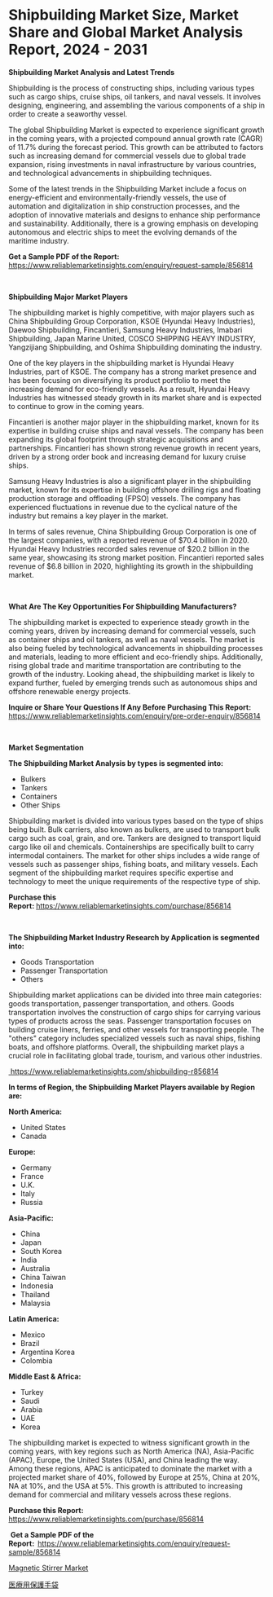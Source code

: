 <p><h1>Shipbuilding Market Size, Market Share and Global Market Analysis Report, 2024 - 2031</h1></p><p><strong>Shipbuilding Market Analysis and Latest Trends</strong></p>
<p><p>Shipbuilding is the process of constructing ships, including various types such as cargo ships, cruise ships, oil tankers, and naval vessels. It involves designing, engineering, and assembling the various components of a ship in order to create a seaworthy vessel.</p><p>The global Shipbuilding Market is expected to experience significant growth in the coming years, with a projected compound annual growth rate (CAGR) of 11.7% during the forecast period. This growth can be attributed to factors such as increasing demand for commercial vessels due to global trade expansion, rising investments in naval infrastructure by various countries, and technological advancements in shipbuilding techniques.</p><p>Some of the latest trends in the Shipbuilding Market include a focus on energy-efficient and environmentally-friendly vessels, the use of automation and digitalization in ship construction processes, and the adoption of innovative materials and designs to enhance ship performance and sustainability. Additionally, there is a growing emphasis on developing autonomous and electric ships to meet the evolving demands of the maritime industry.</p></p>
<p><strong>Get a Sample PDF of the Report:&nbsp;</strong> <a href="https://www.reliablemarketinsights.com/enquiry/request-sample/856814">https://www.reliablemarketinsights.com/enquiry/request-sample/856814</a></p>
<p>&nbsp;</p>
<p><strong>Shipbuilding Major Market Players</strong></p>
<p><p>The shipbuilding market is highly competitive, with major players such as China Shipbuilding Group Corporation, KSOE (Hyundai Heavy Industries), Daewoo Shipbuilding, Fincantieri, Samsung Heavy Industries, Imabari Shipbuilding, Japan Marine United, COSCO SHIPPING HEAVY INDUSTRY, Yangzijiang Shipbuilding, and Oshima Shipbuilding dominating the industry.</p><p>One of the key players in the shipbuilding market is Hyundai Heavy Industries, part of KSOE. The company has a strong market presence and has been focusing on diversifying its product portfolio to meet the increasing demand for eco-friendly vessels. As a result, Hyundai Heavy Industries has witnessed steady growth in its market share and is expected to continue to grow in the coming years.</p><p>Fincantieri is another major player in the shipbuilding market, known for its expertise in building cruise ships and naval vessels. The company has been expanding its global footprint through strategic acquisitions and partnerships. Fincantieri has shown strong revenue growth in recent years, driven by a strong order book and increasing demand for luxury cruise ships.</p><p>Samsung Heavy Industries is also a significant player in the shipbuilding market, known for its expertise in building offshore drilling rigs and floating production storage and offloading (FPSO) vessels. The company has experienced fluctuations in revenue due to the cyclical nature of the industry but remains a key player in the market.</p><p>In terms of sales revenue, China Shipbuilding Group Corporation is one of the largest companies, with a reported revenue of $70.4 billion in 2020. Hyundai Heavy Industries recorded sales revenue of $20.2 billion in the same year, showcasing its strong market position. Fincantieri reported sales revenue of $6.8 billion in 2020, highlighting its growth in the shipbuilding market.</p></p>
<p>&nbsp;</p>
<p><strong>What Are The Key Opportunities For Shipbuilding Manufacturers?</strong></p>
<p><p>The shipbuilding market is expected to experience steady growth in the coming years, driven by increasing demand for commercial vessels, such as container ships and oil tankers, as well as naval vessels. The market is also being fueled by technological advancements in shipbuilding processes and materials, leading to more efficient and eco-friendly ships. Additionally, rising global trade and maritime transportation are contributing to the growth of the industry. Looking ahead, the shipbuilding market is likely to expand further, fueled by emerging trends such as autonomous ships and offshore renewable energy projects.</p></p>
<p><strong>Inquire or Share Your Questions If Any Before Purchasing This Report:</strong> <a href="https://www.reliablemarketinsights.com/enquiry/pre-order-enquiry/856814">https://www.reliablemarketinsights.com/enquiry/pre-order-enquiry/856814</a></p>
<p>&nbsp;</p>
<p><strong>Market Segmentation</strong></p>
<p><strong>The Shipbuilding Market Analysis by types is segmented into:</strong></p>
<p><ul><li>Bulkers</li><li>Tankers</li><li>Containers</li><li>Other Ships</li></ul></p>
<p><p>Shipbuilding market is divided into various types based on the type of ships being built. Bulk carriers, also known as bulkers, are used to transport bulk cargo such as coal, grain, and ore. Tankers are designed to transport liquid cargo like oil and chemicals. Containerships are specifically built to carry intermodal containers. The market for other ships includes a wide range of vessels such as passenger ships, fishing boats, and military vessels. Each segment of the shipbuilding market requires specific expertise and technology to meet the unique requirements of the respective type of ship.</p></p>
<p><strong>Purchase this Report:&nbsp;</strong><a href="https://www.reliablemarketinsights.com/purchase/856814">https://www.reliablemarketinsights.com/purchase/856814</a></p>
<p>&nbsp;</p>
<p><strong>The Shipbuilding Market Industry Research by Application is segmented into:</strong></p>
<p><ul><li>Goods Transportation</li><li>Passenger Transportation</li><li>Others</li></ul></p>
<p><p>Shipbuilding market applications can be divided into three main categories: goods transportation, passenger transportation, and others. Goods transportation involves the construction of cargo ships for carrying various types of products across the seas. Passenger transportation focuses on building cruise liners, ferries, and other vessels for transporting people. The "others" category includes specialized vessels such as naval ships, fishing boats, and offshore platforms. Overall, the shipbuilding market plays a crucial role in facilitating global trade, tourism, and various other industries.</p></p>
<p><a href="https://www.reliablemarketinsights.com/shipbuilding-r856814">&nbsp;https://www.reliablemarketinsights.com/shipbuilding-r856814</a></p>
<p><strong>In terms of Region, the Shipbuilding Market Players available by Region are:</strong></p>
<p>
    <p> <strong> North America: </strong>
        <ul>
            <li>United States</li>
            <li>Canada</li>
        </ul>
        </p> 
    <p> <strong> Europe: </strong>
        <ul>
            <li>Germany</li>
            <li>France</li>
            <li>U.K.</li>
            <li>Italy</li>
            <li>Russia</li>
        </ul>
        </p> 
    <p> <strong> Asia-Pacific: </strong>
        <ul>
            <li>China</li>
            <li>Japan</li>
            <li>South Korea</li>
            <li>India</li>
            <li>Australia</li>
            <li>China Taiwan</li>
            <li>Indonesia</li>
            <li>Thailand</li>
            <li>Malaysia</li>
        </ul>
        </p> 
    <p> <strong> Latin America: </strong>
        <ul>
            <li>Mexico</li>
            <li>Brazil</li>
            <li>Argentina Korea</li>
            <li>Colombia</li>
        </ul>
        </p> 
    <p> <strong> Middle East & Africa: </strong>
        <ul>
            <li>Turkey</li>
            <li>Saudi</li>
            <li>Arabia</li>
            <li>UAE</li>
            <li>Korea</li>
        </ul>
    </p>
    </p>
<p><p>The shipbuilding market is expected to witness significant growth in the coming years, with key regions such as North America (NA), Asia-Pacific (APAC), Europe, the United States (USA), and China leading the way. Among these regions, APAC is anticipated to dominate the market with a projected market share of 40%, followed by Europe at 25%, China at 20%, NA at 10%, and the USA at 5%. This growth is attributed to increasing demand for commercial and military vessels across these regions.</p></p>
<p><strong>Purchase this Report: </strong><a href="https://www.reliablemarketinsights.com/purchase/856814">https://www.reliablemarketinsights.com/purchase/856814</a></p>
<p>&nbsp;<strong>Get a Sample PDF of the Report:&nbsp;&nbsp;</strong><a href="https://www.reliablemarketinsights.com/enquiry/request-sample/856814">https://www.reliablemarketinsights.com/enquiry/request-sample/856814</a></p>
<p><strong></strong></p>
<p><p><a href="https://github.com/dringals/Market-Research-Report-List-5/blob/main/magnetic-stirrer-market.md">Magnetic Stirrer Market</a></p><p><a href="https://github.com/sghwr779811674/Market-Research-Report-List-3/blob/main/7043332356.md">医療用保護手袋</a></p></p>